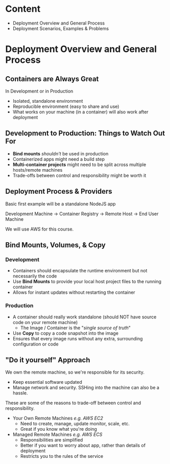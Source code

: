 # Content
- Deployment Overview and General Process
- Deployment Scenarios, Examples & Problems

# Deployment Overview and General Process
## Containers are Always Great
In Development or in Production
- Isolated, standalone environment
- Reproducible environment (easy to share and use)
- What works on your machine (in a container) will also work after deployment

## Development to Production: Things to Watch Out For
- **Bind mounts** _shouldn't_ be used in production
- Containerized apps might need a build step
- **Multi-container projects** might need to be split across multiple hosts/remote machines
- Trade-offs between control and responsibility might be worth it

## Deployment Process & Providers

Basic first example will be a standalone NodeJS app

Development Machine -> Container Registry -> Remote Host -> End User Machine

We will use AWS for this course.

## Bind Mounts, Volumes, & Copy

### Development
- Containers should encapsulate the runtime environment but not necessarily the code
- Use **Bind Mounts** to provide your local host project files to the running container
- Allows for instant updates without restarting the container

### Production
- A container should really work standalone (should NOT have source code on your remote machine)
  - The Image / Container is the "_single source of truth_"
- Use **Copy** to copy a code snapshot into the image
- Ensures that every image runs without any extra, surrounding configuration or code

## "Do it yourself" Approach
We own the remote machine, so we're responsible for its security.
- Keep essential software updated
- Manage network and security.
SSHing into the machine can also be a hassle.

These are some of the reasons to trade-off between control and responsibility.

- Your Own Remote Machines _e.g. AWS EC2_
  - Need to create, manage, update monitor, scale, etc.
  - Great if you know what you're doing
- Managed Remote Machines _e.g. AWS ECS_
  - Responsibilities are simplified
  - Better if you want to worry about app, rather than details of deployment
  - Restricts you to the rules of the service

